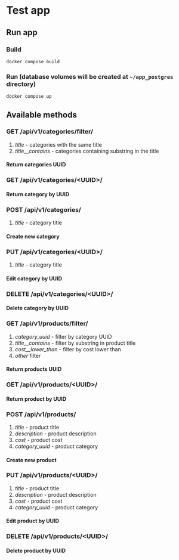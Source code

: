 # Test app

## Run app

### Build

```commandline
docker compose build
```

### Run (database volumes will be created at `~/app_postgres` directory)

```commandline
docker compose up
```

## Available methods

### GET /api/v1/categories/filter/

1. *title* - categories with the same title
2. *title__contains* - categories containing substring in the title

#### Return categories UUID

### GET /api/v1/categories/\<UUID>/

#### Return category by UUID

### POST /api/v1/categories/

1. *title* - category title

#### Create new category

### PUT /api/v1/categories/\<UUID>/

1. *title* - category title

#### Edit category by UUID

### DELETE /api/v1/categories/\<UUID>/

#### Delete category by UUID

### GET /api/v1/products/filter/

1. *category_uuid* - filter by category UUID
2. *title__contains* - filter by substring in product title
3. *cost__lower_than* - filter by cost lower than
4. *other* filter

#### Return products UUID

### GET /api/v1/products/\<UUID>/

#### Return product by UUID

### POST /api/v1/products/

1. *title* - product title
2. *description* - product description
3. *cost* - product cost
4. *category_uuid* - product category

#### Create new product

### PUT /api/v1/products/\<UUID>/

1. *title* - product title
2. *description* - product description
3. *cost* - product cost
4. *category_uuid* - product category

#### Edit product by UUID

### DELETE /api/v1/products/\<UUID>/

#### Delete product by UUID